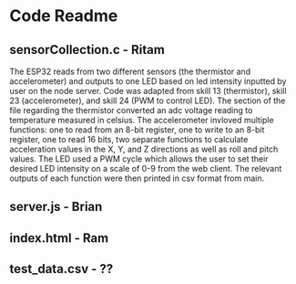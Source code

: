 # Code Readme

## sensorCollection.c - Ritam
The ESP32 reads from two different sensors (the thermistor and accelerometer) and outputs to one LED based on led intensity inputted by user on the node server. Code was adapted from skill 13 (thermistor), skill 23 (accelerometer), and skill 24 (PWM to control LED). The section of the file regarding the thermistor converted an adc voltage reading to temperature measured in celsius. The accelerometer invloved multiple functions: one to read from an 8-bit register, one to write to an 8-bit register, one to read 16 bits, two separate functions to calculate acceleration values in the X, Y, and Z directions as well as roll and pitch values. The LED used a PWM cycle which allows the user to set their desired LED intensity on a scale of 0-9 from the web client. The relevant outputs of each function were then printed in csv format from main.


## server.js - Brian

## index.html - Ram

## test_data.csv - ??
